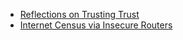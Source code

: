 * [Reflections on Trusting Trust](http://www.ece.cmu.edu/~ganger/712.fall02/papers/p761-thompson.pdf)
* [Internet Census via Insecure Routers](http://internetcensus2012.bitbucket.org/paper.html)
